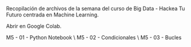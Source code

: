 Recopilación de archivos de la semana del curso de Big Data - Hackea Tu Futuro centrada en Machine Learning. 

Abrir en Google Colab. 

M5 - 01 - Python Notebook \\
M5 - 02 - Condicionales \\
M5 - 03 - Bucles
